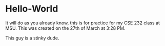 # Hello-World
It will do as you already know, this is for practice for my CSE 232 class at MSU.
This was created on the 27th of March at 3:28 PM.

This guy is a stinky dude. 
